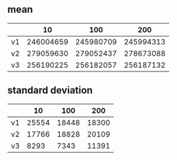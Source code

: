 ## mean
| |10|100|200|
|---|---|---|---|
|v1|246004659|245980709|245994313|
|v2|279059630|279052437|278673088|
|v3|256190225|256182057|256187132|
## standard deviation
| |10|100|200|
|---|---|---|---|
|v1|25554|18448|18300|
|v2|17766|18828|20109|
|v3|8293|7343|11391|
